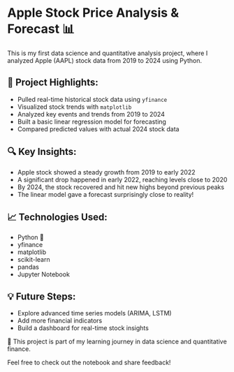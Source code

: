 # Apple Stock Price Analysis & Forecast 📊
This is my first data science and quantitative analysis project, where I analyzed Apple (AAPL) stock data from 2019 to 2024 using Python.
## 🚀 Project Highlights:
- Pulled real-time historical stock data using `yfinance`
- Visualized stock trends with `matplotlib`
- Analyzed key events and trends from 2019 to 2024
- Built a basic linear regression model for forecasting
- Compared predicted values with actual 2024 stock data
## 🔍 Key Insights:
- Apple stock showed a steady growth from 2019 to early 2022
- A significant drop happened in early 2022, reaching levels close to 2020
- By 2024, the stock recovered and hit new highs beyond previous peaks
- The linear model gave a forecast surprisingly close to reality!
## 📈 Technologies Used:
- Python 🐍
- yfinance
- matplotlib
- scikit-learn
- pandas
- Jupyter Notebook
## 💡 Future Steps:
- Explore advanced time series models (ARIMA, LSTM)
- Add more financial indicators
- Build a dashboard for real-time stock insights

📌 This project is part of my learning journey in data science and quantitative finance.

Feel free to check out the notebook and share feedback!

